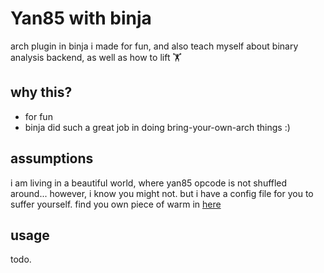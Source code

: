 # Yan85 with binja

arch plugin in binja i made for fun, and also teach myself about binary analysis backend, as well as how to lift 🏋️

## why this?

- for fun
- binja did such a great job in doing bring-your-own-arch things :)

## assumptions 

i am living in a beautiful world, where yan85 opcode is not shuffled around... however, i know you might not. but i have a config file for you to suffer yourself. find you own piece of warm in [here](./src/config.json)

## usage

todo.

